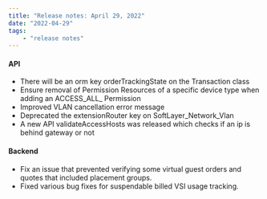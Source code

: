 ```yaml
---
title: "Release notes: April 29, 2022"
date: "2022-04-29"
tags:
    - "release notes"
---
```


#### API
- There will be an orm key orderTrackingState on the Transaction class
- Ensure removal of Permission Resources of a specific device type when adding an ACCESS_ALL_ Permission
- Improved VLAN cancellation error message
- Deprecated the extensionRouter key on SoftLayer_Network_Vlan
- A new API validateAccessHosts was released which checks if an ip is behind gateway or not


#### Backend
- Fix an issue that prevented verifying some virtual guest orders and quotes that included placement groups.
- Fixed various bug fixes for suspendable billed VSI usage tracking.